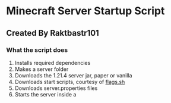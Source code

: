 # Minecraft Server Startup Script
## Created By Raktbastr101

### What the script does
1) Installs required dependencies
2) Makes a server folder
3) Downloads the 1.21.4 server jar, paper or vanilla
4) Downloads start scripts, courtesy of [flags.sh](https://flags.sh)
5) Downloads server.properties files
6) Starts the server inside a 

